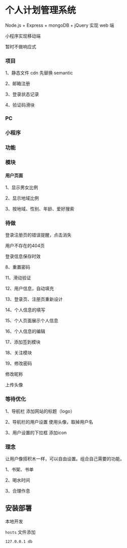 # 个人计划管理系统

Node.js + Express + mongoDB + jQuery 实现 web 端

小程序实现移动端

暂时不做响应式

### 项目

1、静态文件 cdn 先替换 semantic

2、邮箱注册

3、登录状态记录

4、验证码滑块 

### PC

### 小程序

### 功能

### 模块

#### 用户页面

1、显示男女比例

2、显示地域比例

3、按地域、性别、年龄、爱好搜索


### 待做
登录注册页的错误提醒，点击消失

用户不存在的404页

登录信息保存时效

 8、重置密码

 11、滑动验证

 12、用户信息，自动填充

 13、登录页、注册页重新设计

 14、个人信息的填写

 15、个人页面展示个人信息

 16、个人信息的编辑

 17、添加签到模块

 18、关注模块

 19、修改密码

 修改昵称

 上传头像

### 等待优化

1、导航栏 添加网站的标题（logo）

2、导航栏的用户设置 使用头像，取掉用户名

3、用户设置的下拉框 添加icon

### 理念

让用户像搭积木一样，可以自由设置。组合自己需要的功能。

1、书架、书单

2、喝水时间

3、合理作息


## 安装部署

本地开发

`hosts` 文件添加

```
127.0.0.1 db
```
